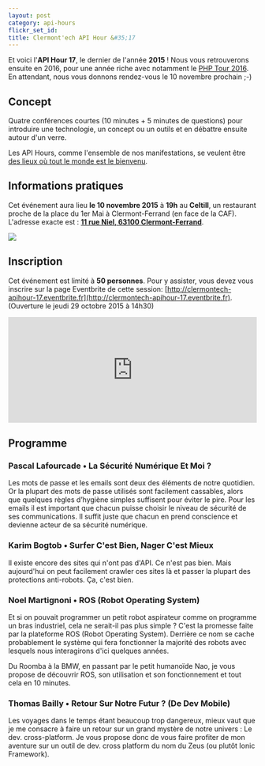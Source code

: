 ```yaml
---
layout: post
category: api-hours
flickr_set_id:
title: Clermont'ech API Hour &#35;17
---
```


Et voici l'**API Hour 17**, le dernier de l'année **2015** ! Nous vous
retrouverons ensuite en 2016, pour une année riche avec notamment le [PHP Tour
2016](http://clermontech.org/blog-posts/phptour-2016-a-clermont-ferrand.html).
En attendant, nous vous donnons rendez-vous le 10 novembre prochain ;-)

## Concept

Quatre conférences courtes (10 minutes + 5 minutes de questions) pour
introduire une technologie, un concept ou un outils et en débattre ensuite
autour d'un verre.

Les API Hours, comme l'ensemble de nos manifestations, se veulent être [des
lieux où tout le monde est le bienvenu](/code-of-conduct.html).

## Informations pratiques

Cet événement aura lieu **le 10 novembre 2015** à **19h** au **Celtill**, un
restaurant proche de la place du 1er Mai à Clermont-Ferrand (en face de la
CAF). L'adresse exacte est : [**11 rue Niel, 63100
Clermont-Ferrand**](https://maps.google.fr/maps?ie=UTF8&cid=3358887464373546188&q=Celtill).

[![](http://maps.googleapis.com/maps/api/staticmap?center=Celtill&size=600x400&sensor=false&markers=color:red|45.78431,3.10160)](https://maps.google.fr/maps?ie=UTF8&cid=3358887464373546188&q=Celtill)

## Inscription

Cet événement est limité à **50 personnes**.  Pour y assister, vous devez vous
inscrire sur la page Eventbrite de cette session:
[http://clermontech-apihour-17.eventbrite.fr](http://clermontech-apihour-17.eventbrite.fr).
(Ouverture le jeudi 29 octobre 2015 à 14h30)


<iframe src="http://www.eventbrite.com/tickets-external?eid=19182079115&amp;ref=etckt&amp;v=2" frameborder="0" height="214" width="100%" vspace="0" hspace="0" marginheight="5" marginwidth="5" scrolling="auto" allowtransparency="true">Clermont'ech Eventbrite</iframe>


## Programme

### Pascal Lafourcade • La Sécurité Numérique Et Moi ?

Les mots de passe et les emails sont deux des éléments de notre quotidien. Or
la plupart des mots de passe utilisés sont facilement cassables, alors que
quelques règles d’hygiène simples suffisent pour éviter le pire. Pour les
emails il est important que chacun puisse choisir le niveau de sécurité de ses
communications. Il suffit juste que chacun en prend conscience et devienne
acteur de sa sécurité numérique.

### Karim Bogtob • Surfer C'est Bien, Nager C'est Mieux

Il existe encore des sites qui n'ont pas d'API. Ce n'est pas bien. Mais
aujourd'hui on peut facilement crawler ces sites là et passer la plupart des
protections anti-robots. Ça, c'est bien.

### Noel Martignoni • ROS (Robot Operating System)

Et si on pouvait programmer un petit robot aspirateur comme on programme un
bras industriel, cela ne serait-il pas plus simple ? C'est la promesse faite
par la plateforme ROS (Robot Operating System). Derrière ce nom se cache
probablement le système qui fera fonctionner la majorité des robots avec
lesquels nous interagirons d'ici quelques années.

Du Roomba à la BMW, en passant par le petit humanoïde Nao, je vous propose de
découvrir ROS, son utilisation et son fonctionnement et tout cela en 10
minutes.

### Thomas Bailly •  Retour Sur Notre Futur ? (De Dev Mobile)

Les voyages dans le temps étant beaucoup trop dangereux, mieux vaut que je me
consacre à faire un retour sur un grand mystère de notre univers : Le dev.
cross-platform.  Je vous propose donc de vous faire profiter de mon aventure
sur un outil de dev. cross platform du nom du Zeus (ou plutôt Ionic Framework).
